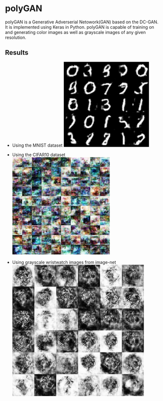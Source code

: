 # polyGAN 

polyGAN is a Generative Adverserial Netowork(GAN) based on the DC-GAN. It is implemented using Keras in Python. polyGAN is capable of training on and generating color images as well as grayscale images of any given resolution. 



## Results

- Using the MNIST dataset
![img](https://github.com/bhaumik-choksi/polyGAN/blob/master/outputs/mnist/image300.png?raw=true)

- Using the CIFAR10 dataset
![img](https://github.com/bhaumik-choksi/polyGAN/blob/master/outputs/cifar10/image290.png?raw=true)

- Using grayscale wristwatch images from image-net
![img](https://github.com/bhaumik-choksi/polyGAN/blob/master/outputs/imagenet_wristwatch/image910.png?raw=true)